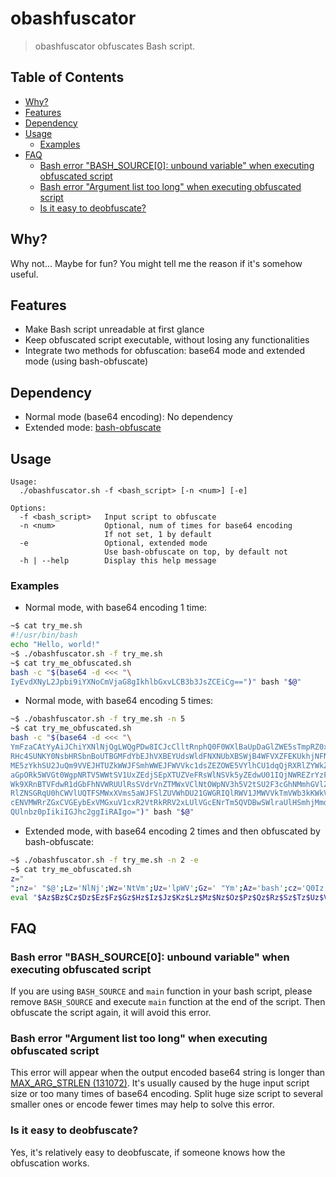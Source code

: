 # obashfuscator

> obashfuscator obfuscates Bash script.

## Table of Contents

- [Why?](#why)
- [Features](#features)
- [Dependency](#dependency)
- [Usage](#usage)
  - [Examples](#examples)
- [FAQ](#faq)
  - [Bash error "BASH_SOURCE[0]: unbound variable" when executing obfuscated script](#bash-error-bash_source0-unbound-variable-when-executing-obfuscated-script)
  - [Bash error "Argument list too long" when executing obfuscated script](#bash-error-argument-list-too-long-when-executing-obfuscated-script)
  - [Is it easy to deobfuscate?](#is-it-easy-to-deobfuscate)

## Why?

Why not... Maybe for fun? You might tell me the reason if it's somehow useful.

## Features

- Make Bash script unreadable at first glance
- Keep obfuscated script executable, without losing any functionalities
- Integrate two methods for obfuscation: base64 mode and extended mode (using bash-obfuscate)

## Dependency

- Normal mode (base64 encoding): No dependency
- Extended mode: [bash-obfuscate](https://github.com/willshiao/node-bash-obfuscate)

## Usage

```
Usage:
  ./obashfuscator.sh -f <bash_script> [-n <num>] [-e]

Options:
  -f <bash_script>   Input script to obfuscate
  -n <num>           Optional, num of times for base64 encoding
                     If not set, 1 by default
  -e                 Optional, extended mode
                     Use bash-obfuscate on top, by default not
  -h | --help        Display this help message
```

### Examples

- Normal mode, with base64 encoding 1 time:

```bash
~$ cat try_me.sh
#!/usr/bin/bash
echo "Hello, world!"
~$ ./obashfuscator.sh -f try_me.sh
~$ cat try_me_obfuscated.sh
bash -c "$(base64 -d <<< "\
IyEvdXNyL2Jpbi9iYXNoCmVjaG8gIkhlbGxvLCB3b3JsZCEiCg==")" bash "$@"
```

- Normal mode, with base64 encoding 5 times:

```bash
~$ ./obashfuscator.sh -f try_me.sh -n 5
~$ cat try_me_obfuscated.sh
bash -c "$(base64 -d <<< "\
YmFzaCAtYyAiJChiYXNlNjQgLWQgPDw8ICJcClltRnphQ0F0WXlBaUpDaGlZWE5sTmpRZ0xXUWdQ
RHc4SUNKY0NsbHRSbnBoUTBGMFdYbEJhVXBEYUdsWldFNXNUbXBSWjB4WFVXZFEKUkhjNFNVTktZ
ME5zYkhSU2JuQm9VVEJHTUZkWWJFSmhWWEJFWVVkc1dsZEZOWE5VYlhCU1dqQjRXRlZYWkZFS1Vr
aGpORk5WVGt0WgpNRTV5WWtSV1UxZEdjSEpXTUZVeFRsWlNSVk5yZEdwU01IQjNWREZrYzFkc1pF
Wk9XRnBTVFdwR1dGbFhNVWRUUlRsSVdrVnZTMWxVClNtOWpNV3h5V2tSU2F3cGhNMmhGVlZkd1Qy
RlZNSGRqU0hCWVlUQTFSMWxXVms5aWJFSlZUVWhDU21GWGRIQlRWV1JMWVVkTmVWb3kKWkVwaFZr
cENVMWRrZGxCVGEybExVMGxuV1cxR2VtRkRRV2xLUlVGcENrTm5QVDBwSWlraUlHSmhjMmdnSWlS
QUlnbz0pIikiIGJhc2ggIiRAIgo=")" bash "$@"
```

- Extended mode, with base64 encoding 2 times and then obfuscated by bash-obfuscate:

```bash
~$ ./obashfuscator.sh -f try_me.sh -n 2 -e
~$ cat try_me_obfuscated.sh
z="
";nz=' "$@';Lz='NlNj';Wz='NtVm';Uz='lpWV';Gz=' "Ym';Az='bash';cz='Q0Iz';Xz='phRz';Bz=' -c ';mz='")" ';Jz='AiJC';hz='Iiki';Ez='4 -d';Sz='wySn';bz='eHZM';ez='c1pD';Yz='hnSW';fz='RWlD';gz='Zz09';iz='IGJh';Iz='AtYy';Rz='hOeU';lz='Igo=';Mz='QgLW';Tz='BiaT';Vz='hOb0';az='bGJH';Kz='hiYX';Oz='w8IC';Nz='QgPD';Qz='V2ZF';Zz='to';kz='IiRA';jz='c2gg';Fz=' <<<';oz='"';Pz='JJeU';Dz='ase6';Hz='FzaC';Cz='"$(b';dz='YjNK';
eval "$Az$Bz$Cz$Dz$Ez$Fz$Gz$Hz$Iz$Jz$Kz$Lz$Mz$Nz$Oz$Pz$Qz$Rz$Sz$Tz$Uz$Vz$Wz$Xz$Yz$Zz$z$az$bz$cz$dz$ez$fz$gz$hz$iz$jz$kz$lz$mz$Az$nz$oz"
```

## FAQ

### Bash error "BASH_SOURCE[0]: unbound variable" when executing obfuscated script

If you are using `BASH_SOURCE` and `main` function in your bash script, please remove `BASH_SOURCE` and execute `main` function at the end of the script. Then obfuscate the script again, it will avoid this error.

### Bash error "Argument list too long" when executing obfuscated script

This error will appear when the output encoded base64 string is longer than [MAX_ARG_STRLEN (131072)](https://www.in-ulm.de/~mascheck/various/argmax/). It's usually caused by the huge input script size or too many times of base64 encoding. Split huge size script to several smaller ones or encode fewer times may help to solve this error.

### Is it easy to deobfuscate?

Yes, it's relatively easy to deobfuscate, if someone knows how the obfuscation works.
